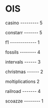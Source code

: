 # OIS

casino --------- 5

constarr ------- 5

f1 ------------- 1

fossils -------- 4

intervals ------ 3

christmas ------ 2

moltiplications  2

railroad ------- 4

scoazze -------- 1

